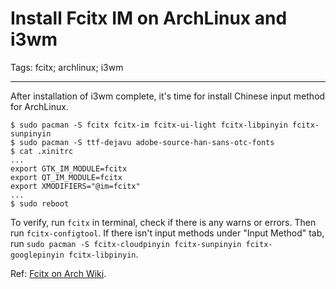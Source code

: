 # Install Fcitx IM on ArchLinux and i3wm
Tags: fcitx; archlinux; i3wm

------

After installation of i3wm complete, it's time for install Chinese input method for ArchLinux.

    $ sudo pacman -S fcitx fcitx-im fcitx-ui-light fcitx-libpinyin fcitx-sunpinyin
    $ sudo pacman -S ttf-dejavu adobe-source-han-sans-otc-fonts
    $ cat .xinitrc
    ...
    export GTK_IM_MODULE=fcitx
    export QT_IM_MODULE=fcitx
    export XMODIFIERS="@im=fcitx"
    ...
    $ sudo reboot

To verify, run `fcitx` in terminal, check if there is any warns or errors.
Then run `fcitx-configtool`. If there isn't input methods under "Input Method" tab,
run `sudo pacman -S fcitx-cloudpinyin fcitx-sunpinyin fcitx-googlepinyin fcitx-libpinyin`.

Ref: [Fcitx on Arch Wiki](https://wiki.archlinux.org/index.php/fcitx).
